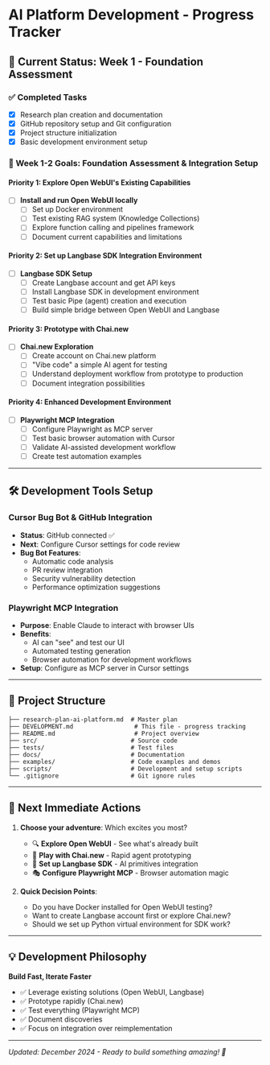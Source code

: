 # AI Platform Development - Progress Tracker

## 🚀 Current Status: Week 1 - Foundation Assessment

### ✅ Completed Tasks
- [x] Research plan creation and documentation
- [x] GitHub repository setup and Git configuration
- [x] Project structure initialization
- [x] Basic development environment setup

### 🎯 Week 1-2 Goals: Foundation Assessment & Integration Setup

#### **Priority 1: Explore Open WebUI's Existing Capabilities**
- [ ] **Install and run Open WebUI locally**
  - [ ] Set up Docker environment
  - [ ] Test existing RAG system (Knowledge Collections)
  - [ ] Explore function calling and pipelines framework
  - [ ] Document current capabilities and limitations

#### **Priority 2: Set up Langbase SDK Integration Environment**
- [ ] **Langbase SDK Setup**
  - [ ] Create Langbase account and get API keys
  - [ ] Install Langbase SDK in development environment
  - [ ] Test basic Pipe (agent) creation and execution
  - [ ] Build simple bridge between Open WebUI and Langbase

#### **Priority 3: Prototype with Chai.new**
- [ ] **Chai.new Exploration**
  - [ ] Create account on Chai.new platform
  - [ ] "Vibe code" a simple AI agent for testing
  - [ ] Understand deployment workflow from prototype to production
  - [ ] Document integration possibilities

#### **Priority 4: Enhanced Development Environment**
- [ ] **Playwright MCP Integration**
  - [ ] Configure Playwright as MCP server
  - [ ] Test basic browser automation with Cursor
  - [ ] Validate AI-assisted development workflow
  - [ ] Create test automation examples

---

## 🛠️ Development Tools Setup

### **Cursor Bug Bot & GitHub Integration**
- **Status**: GitHub connected ✅
- **Next**: Configure Cursor settings for code review
- **Bug Bot Features**:
  - Automatic code analysis
  - PR review integration
  - Security vulnerability detection
  - Performance optimization suggestions

### **Playwright MCP Integration**
- **Purpose**: Enable Claude to interact with browser UIs
- **Benefits**:
  - AI can "see" and test our UI
  - Automated testing generation
  - Browser automation for development workflows
- **Setup**: Configure as MCP server in Cursor settings

---

## 📁 Project Structure

```
├── research-plan-ai-platform.md  # Master plan
├── DEVELOPMENT.md                 # This file - progress tracking
├── README.md                      # Project overview
├── src/                          # Source code
├── tests/                        # Test files
├── docs/                         # Documentation
├── examples/                     # Code examples and demos
├── scripts/                      # Development and setup scripts
└── .gitignore                    # Git ignore rules
```

---

## 🎯 Next Immediate Actions

1. **Choose your adventure**: Which excites you most?
   - 🔍 **Explore Open WebUI** - See what's already built
   - 🤖 **Play with Chai.new** - Rapid agent prototyping
   - 🔧 **Set up Langbase SDK** - AI primitives integration
   - 🎭 **Configure Playwright MCP** - Browser automation magic

2. **Quick Decision Points**:
   - Do you have Docker installed for Open WebUI testing?
   - Want to create Langbase account first or explore Chai.new?
   - Should we set up Python virtual environment for SDK work?

---

## 💡 Development Philosophy

**Build Fast, Iterate Faster**
- ✅ Leverage existing solutions (Open WebUI, Langbase)
- ✅ Prototype rapidly (Chai.new)
- ✅ Test everything (Playwright MCP)
- ✅ Document discoveries
- ✅ Focus on integration over reimplementation

---

*Updated: December 2024 - Ready to build something amazing! 🚀*
